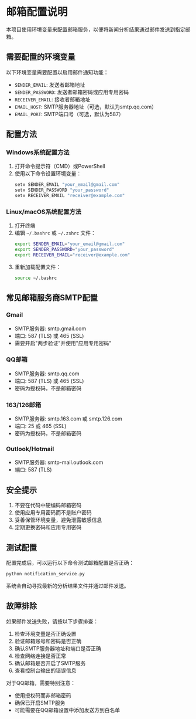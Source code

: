 # 邮箱配置说明

本项目使用环境变量来配置邮箱服务，以便将新闻分析结果通过邮件发送到指定邮箱。

## 需要配置的环境变量

以下环境变量需要配置以启用邮件通知功能：

- `SENDER_EMAIL`: 发送者邮箱地址
- `SENDER_PASSWORD`: 发送者邮箱密码或应用专用密码
- `RECEIVER_EMAIL`: 接收者邮箱地址
- `EMAIL_HOST`: SMTP服务器地址（可选，默认为smtp.qq.com）
- `EMAIL_PORT`: SMTP端口号（可选，默认为587）

## 配置方法

### Windows系统配置方法

1. 打开命令提示符（CMD）或PowerShell
2. 使用以下命令设置环境变量：
   ```cmd
   setx SENDER_EMAIL "your_email@gmail.com"
   setx SENDER_PASSWORD "your_password"
   setx RECEIVER_EMAIL "receiver@example.com"
   ```

### Linux/macOS系统配置方法

1. 打开终端
2. 编辑 `~/.bashrc` 或 `~/.zshrc` 文件：
   ```bash
   export SENDER_EMAIL="your_email@gmail.com"
   export SENDER_PASSWORD="your_password"
   export RECEIVER_EMAIL="receiver@example.com"
   ```
3. 重新加载配置文件：
   ```bash
   source ~/.bashrc
   ```

## 常见邮箱服务商SMTP配置

### Gmail
- SMTP服务器: smtp.gmail.com
- 端口: 587 (TLS) 或 465 (SSL)
- 需要开启"两步验证"并使用"应用专用密码"

### QQ邮箱
- SMTP服务器: smtp.qq.com
- 端口: 587 (TLS) 或 465 (SSL)
- 密码为授权码，不是邮箱密码

### 163/126邮箱
- SMTP服务器: smtp.163.com 或 smtp.126.com
- 端口: 25 或 465 (SSL)
- 密码为授权码，不是邮箱密码

### Outlook/Hotmail
- SMTP服务器: smtp-mail.outlook.com
- 端口: 587 (TLS)

## 安全提示

1. 不要在代码中硬编码邮箱密码
2. 使用应用专用密码而不是账户密码
3. 妥善保管环境变量，避免泄露敏感信息
4. 定期更换密码和应用专用密码

## 测试配置

配置完成后，可以运行以下命令测试邮箱配置是否正确：

```bash
python notification_service.py
```

系统会自动寻找最新的分析结果文件并通过邮件发送。

## 故障排除

如果邮件发送失败，请按以下步骤排查：

1. 检查环境变量是否正确设置
2. 验证邮箱账号和密码是否正确
3. 确认SMTP服务器地址和端口是否正确
4. 检查网络连接是否正常
5. 确认邮箱是否开启了SMTP服务
6. 查看控制台输出的错误信息

对于QQ邮箱，需要特别注意：
- 使用授权码而非邮箱密码
- 确保已开启SMTP服务
- 可能需要在QQ邮箱设置中添加发送方到白名单